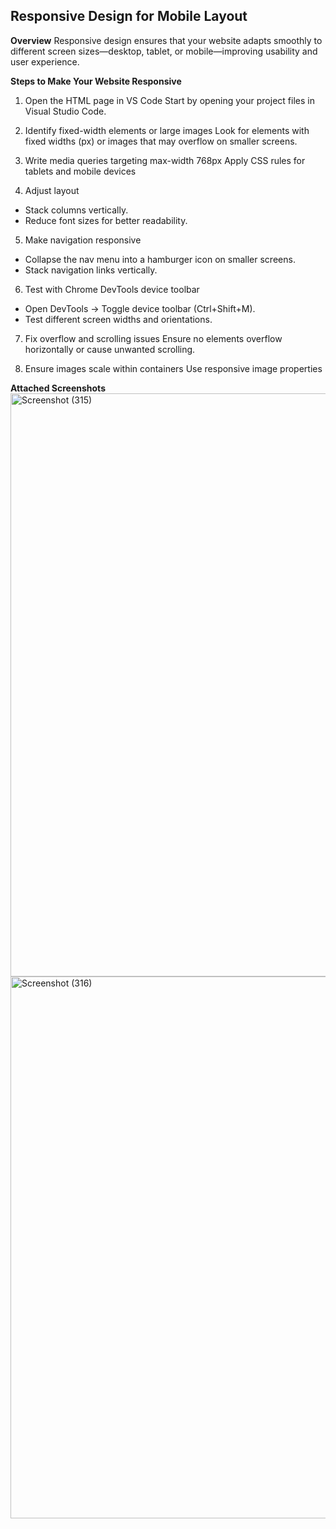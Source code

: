 ## Responsive Design for Mobile Layout

 **Overview**
Responsive design ensures that your website adapts smoothly to different screen sizes—desktop, tablet, or mobile—improving usability and user experience.

**Steps to Make Your Website Responsive**

1. Open the HTML page in VS Code
   Start by opening your project files in Visual Studio Code.
   
2. Identify fixed-width elements or large images
   Look for elements with fixed widths (px) or images that may overflow on smaller screens.
   
3. Write media queries targeting max-width 768px
   Apply CSS rules for tablets and mobile devices

4. Adjust layout
* Stack columns vertically.
* Reduce font sizes for better readability.

5. Make navigation responsive
* Collapse the nav menu into a hamburger icon on smaller screens.
* Stack navigation links vertically.

6. Test with Chrome DevTools device toolbar
* Open DevTools → Toggle device toolbar (Ctrl+Shift+M).
* Test different screen widths and orientations.

7. Fix overflow and scrolling issues
   Ensure no elements overflow horizontally or cause unwanted scrolling.

8. Ensure images scale within containers
   Use responsive image properties

**Attached Screenshots**
<img width="1920" height="933" alt="Screenshot (315)" src="https://github.com/user-attachments/assets/6963da67-81e7-4194-b54d-f0aebe14cb8a" />
<img width="1920" height="867" alt="Screenshot (316)" src="https://github.com/user-attachments/assets/61be2414-48df-43d1-b0a9-4ab2b12af0e0" />

